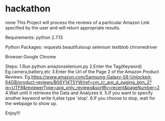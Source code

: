 # hackathon
none
This Project will process the reviews of a particular Amazon Link specified by the user and will return appropriate results.

Requirements:
python 2.7.13

Python Packages:
requests
beautifulsoup
selenium
textblob
chromedriver

Browser:Google Chrome

Steps:
1.Run python amazonselenium.py
2.Enter the Tag(Keyword) Eg.camera,battery,etc 
3.Enter the Url of the Page 2 of the Amazon Product Reviews.
  Eg.https://www.amazon.com/Samsung-Galaxy-S8-Unlocked-64GB/product-reviews/B06Y14T5YW/ref=cm_cr_arp_d_paging_btm_2?ie=UTF8&reviewerType=avp_only_reviews&sortBy=recent&pageNumber=2
4.Wait until it retrieves the Data and Analyzes it.
5.If you want to specify another keyword write it,else type 'stop'.
6.If you choose to stop, wait for the webpage to show up.

Enjoy!!!
